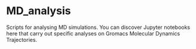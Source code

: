 # MD_analysis
Scripts for analysing MD simulations. 
You can discover Jupyter notebooks here that carry out specific analyses on Gromacs Molecular Dynamics Trajectories.
